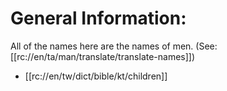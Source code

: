 # General Information:

All of the names here are the names of men. (See: [[rc://en/ta/man/translate/translate-names]])
* [[rc://en/tw/dict/bible/kt/children]]

